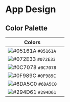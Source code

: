 # App Design
## Color Palette
| Colors       |           |
|--------------|----------------------|
| ![#05161A](https://via.placeholder.com/15/05161A/000000?text=+) `#05161A` |        |
| ![#072E33](https://via.placeholder.com/15/072E33/000000?text=+) `#072E33` |   |
| ![#0C7078](https://via.placeholder.com/15/0C7078/000000?text=+) `#0C7078` |   |
| ![#0F989C](https://via.placeholder.com/15/0F989C/000000?text=+) `#0F989C` |   |
| ![#6DA5C0](https://via.placeholder.com/15/6DA5C0/000000?text=+) `#6DA5C0` |   |
| ![#294D61](https://via.placeholder.com/15/294D61/000000?text=+) `#294D61` |   |
